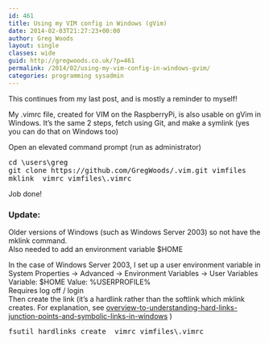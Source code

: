 ```yaml
---
id: 461
title: Using my VIM config in Windows (gVim)
date: 2014-02-03T21:27:23+00:00
author: Greg Woods
layout: single
classes: wide
guid: http://gregwoods.co.uk/?p=461
permalink: /2014/02/using-my-vim-config-in-windows-gvim/
categories: programming sysadmin
---
```

This continues from my last post, and is mostly a reminder to myself!

My .vimrc file, created for VIM on the RaspberryPi, is also usable on gVim in Windows. It&#8217;s the same 2 steps, fetch using Git, and make a symlink (yes you can do that on Windows too)

Open an elevated command prompt (run as administrator)

<pre>cd \users\greg
git clone https://github.com/GregWoods/.vim.git vimfiles
mklink _vimrc vimfiles\.vimrc</pre>

Job done!

### Update:

Older versions of Windows (such as Windows Server 2003) so not have the mklink command.  
Also needed to add an environment variable $HOME

In the case of Windows Server 2003, I set up a user environment variable in System Properties -> Advanced -> Environment Variables -> User Variables  
Variable: $HOME Value: %USERPROFILE%  
Requires log off / login  
Then create the link (it&#8217;s a hardlink rather than the softlink which mklink creates. For explanation, see <a title="overview to understanding hard links, junction points and symbolic links in windows" href="http://comptb.cects.com/overview-to-understanding-hard-links-junction-points-and-symbolic-links-in-windows/" target="_blank">overview-to-understanding-hard-links-junction-points-and-symbolic-links-in-windows</a> )

<pre>fsutil hardlinks create _vimrc vimfiles\.vimrc</pre>